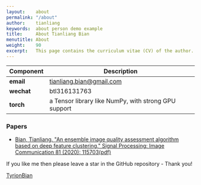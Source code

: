 ```yaml
---
layout:    about
permalink: "/about"
author:    tianliang
keywords:  about person demo example
title:     About Tianliang Bian
menutitle: About
weight:    90
excerpt:   This page contains the curriculum vitae (CV) of the author.
--- 
```

<script async defer src="https://buttons.github.io/buttons.js"></script>

| Component | Description |
| ---- | --- |
| **email** | tianliang.bian@gmail.com |
| **wechat** | btl316131763 |
| **torch** | a Tensor library like NumPy, with strong GPU support |

### Papers

- [Bian, Tianliang. "An ensemble image quality assessment algorithm based on deep feature clustering." Signal Processing: Image Communication 81 (2020): 115703](https://doi.org/10.1016/j.image.2019.115703)[(pdf)](/paper/An_ensemble_image_quality_assessment_algorithm_based_on_deep_feature_clustering.pdf)


If you like me then please leave a star in the GitHub repository - Thank you!

<p class="github-button-container">
<a class="github-button" href="https://github.com/TyrionBian" data-size="large" data-show-count="true" aria-label="">TyrionBian</a>
</p>
